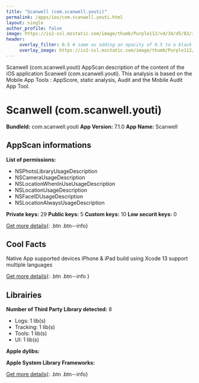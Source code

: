 ```yaml
---
title: "Scanwell (com.scanwell.youti)"
permalink: /apps/ios/com.scanwell.youti.html
layout: single
author_profile: false
image: https://is2-ssl.mzstatic.com/image/thumb/Purple112/v4/34/d5/83/34d5836f-fa2d-a391-826e-86c933427e3b/AppIcon-0-0-1x_U007emarketing-0-0-0-7-0-0-sRGB-0-0-0-GLES2_U002c0-512MB-85-220-0-0.png/512x512bb.jpg
header: 
     overlay_filter: 0.5 # same as adding an opacity of 0.5 to a black background
     overlay_image: https://is2-ssl.mzstatic.com/image/thumb/Purple112/v4/34/d5/83/34d5836f-fa2d-a391-826e-86c933427e3b/AppIcon-0-0-1x_U007emarketing-0-0-0-7-0-0-sRGB-0-0-0-GLES2_U002c0-512MB-85-220-0-0.png/512x512bb.jpg
---
```

Scanwell (com.scanwell.youti) AppScan description of the content of the iOS application Scanwell (com.scanwell.youti). This analysis is based on the Mobile App Tools : AppScore, static analysis, Audit and the Mobile Audit App Tool.

# Scanwell (com.scanwell.youti)

**BundleId:** com.scanwell.youti
**App Version:** 7.1.0
**App Name:** Scanwell


## AppScan informations 

**List of permissions:** 
- NSPhotoLibraryUsageDescription
- NSCameraUsageDescription
- NSLocationWhenInUseUsageDescription
- NSLocationUsageDescription
- NSFaceIDUsageDescription
- NSLocationAlwaysUsageDescription
  
  
**Private keys:** 29
**Public keys:** 5
**Custom keys:** 10
**Low securit keys:** 0
  
[Get more details](/pricing.html){: .btn .btn--info}

## Cool Facts

Native App
supported devices iPhone & iPad
build using Xcode 13
support multiple languages
  
[Get more details](/pricing.html){: .btn .btn--info }

## Librairies 
**Number of Third Party Library detected:** 8
- Logs: 1 lib(s)
- Tracking: 1 lib(s)
- Tools: 1 lib(s)
- UI: 1 lib(s)


**Apple dylibs:**


**Apple System Library Frameworks:**


  
[Get more details](/pricing.html){: .btn .btn--info}

